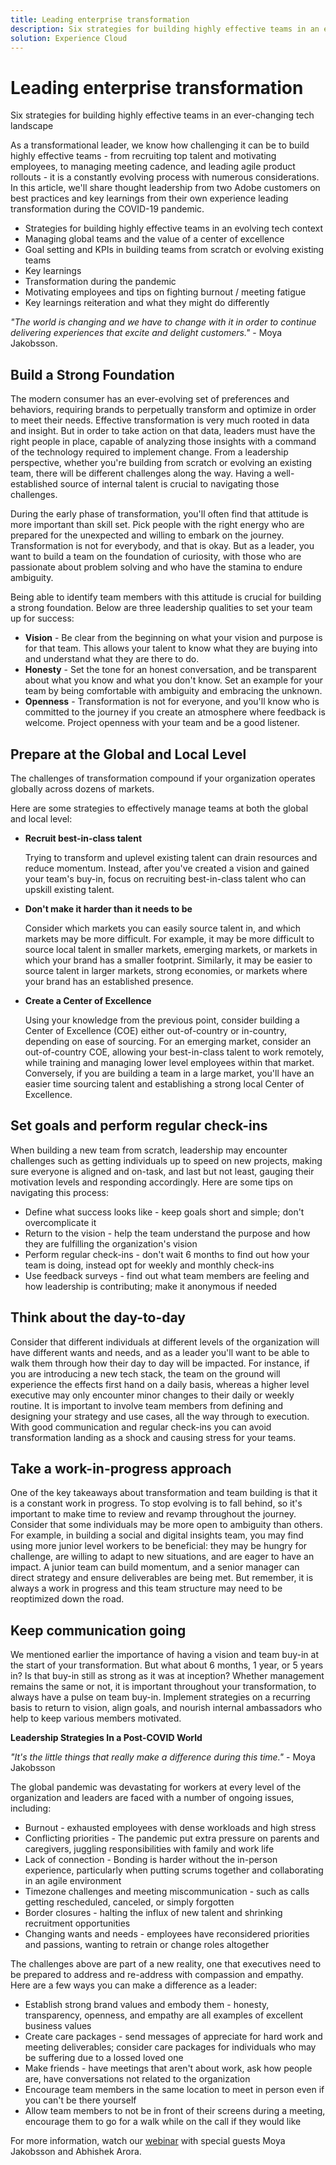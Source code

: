 ```yaml
---
title: Leading enterprise transformation
description: Six strategies for building highly effective teams in an ever-changing tech landscape 
solution: Experience Cloud
---
```

# Leading enterprise transformation

Six strategies for building highly effective teams in an ever-changing tech landscape

As a transformational leader, we know how challenging it can be to build highly effective teams - from recruiting top talent and motivating employees, to managing meeting cadence, and leading agile product rollouts - it is a constantly evolving process with numerous considerations. In this article, we'll share thought leadership from two Adobe customers on best practices and key learnings from their own experience leading transformation during the COVID-19 pandemic.

* Strategies for building highly effective teams in an evolving tech context
* Managing global teams and the value of a center of excellence
* Goal setting and KPIs in building teams from scratch or evolving existing teams
* Key learnings
* Transformation during the pandemic
* Motivating employees and tips on fighting burnout / meeting fatigue
* Key learnings reiteration and what they might do differently

_"The world is changing and we have to change with it in order to continue delivering experiences that excite and delight customers."_ - Moya Jakobsson.

## Build a Strong Foundation

The modern consumer has an ever-evolving set of preferences and behaviors, requiring brands to perpetually transform and optimize in order to meet their needs. Effective transformation is very much rooted in data and insight. But in order to take action on that data, leaders must have the right people in place, capable of analyzing those insights with a command of the technology required to implement change. From a leadership perspective, whether you're building from scratch or evolving an existing team, there will be different challenges along the way. Having a well-established source of internal talent is crucial to navigating those challenges.

During the early phase of transformation, you'll often find that attitude is more important than skill set. Pick people with the right energy who are prepared for the unexpected and willing to embark on the journey. Transformation is not for everybody, and that is okay. But as a leader, you want to build a team on the foundation of curiosity, with those who are passionate about problem solving and who have the stamina to endure ambiguity.

Being able to identify team members with this attitude is crucial for building a strong foundation. Below are three leadership qualities to set your team up for success:

* **Vision** - Be clear from the beginning on what your vision and purpose is for that team. This allows your talent to know what they are buying into and understand what they are there to do.
* **Honesty** - Set the tone for an honest conversation, and be transparent about what you know and what you don't know. Set an example for your team by being comfortable with ambiguity and embracing the unknown.
* **Openness** - Transformation is not for everyone, and you'll know who is committed to the journey if you create an atmosphere where feedback is welcome. Project openness with your team and be a good listener.

## Prepare at the Global and Local Level

The challenges of transformation compound if your organization operates globally across dozens of markets.

Here are some strategies to effectively manage teams at both the global and local level:

* **Recruit best-in-class talent**

    Trying to transform and uplevel existing talent can drain resources and reduce momentum. Instead, after you've created a vision and gained your team's buy-in, focus on recruiting best-in-class talent who can upskill existing talent.

* **Don't make it harder than it needs to be**

    Consider which markets you can easily source talent in, and which markets may be more difficult. For example, it may be more difficult to source local talent in smaller markets, emerging markets, or markets in which your brand has a smaller footprint. Similarly, it may be easier to source talent in larger markets, strong economies, or markets where your brand has an established presence.

* **Create a Center of Excellence**

    Using your knowledge from the previous point, consider building a Center of Excellence (COE) either out-of-country or in-country, depending on ease of sourcing. For an emerging market, consider an out-of-country COE, allowing your best-in-class talent to work remotely, while training and managing lower level employees within that market. Conversely, if you are building a team in a large market, you'll have an easier time sourcing talent and establishing a strong local Center of Excellence.

## Set goals and perform regular check-ins

When building a new team from scratch, leadership may encounter challenges such as getting individuals up to speed on new projects, making sure everyone is aligned and on-task, and last but not least, gauging their motivation levels and responding accordingly. Here are some tips on navigating this process:

* Define what success looks like - keep goals short and simple; don't overcomplicate it
* Return to the vision - help the team understand the purpose and how they are fulfilling the organization's vision
* Perform regular check-ins - don't wait 6 months to find out how your team is doing, instead opt for weekly and monthly check-ins
* Use feedback surveys - find out what team members are feeling and how leadership is contributing; make it anonymous if needed

## Think about the day-to-day

Consider that different individuals at different levels of the organization will have different wants and needs, and as a leader you'll want to be able to walk them through how their day to day will be impacted. For instance, if you are introducing a new tech stack, the team on the ground will experience the effects first hand on a daily basis, whereas a higher level executive may only encounter minor changes to their daily or weekly routine. It is important to involve team members from defining and designing your strategy and use cases, all the way through to execution. With good communication and regular check-ins you can avoid transformation landing as a shock and causing stress for your teams.

## Take a work-in-progress approach

One of the key takeaways about transformation and team building is that it is a constant work in progress. To stop evolving is to fall behind, so it's important to make time to review and revamp throughout the journey. Consider that some individuals may be more open to ambiguity than others. For example, in building a social and digital insights team, you may find using more junior level workers to be beneficial: they may be hungry for challenge, are willing to adapt to new situations, and are eager to have an impact. A junior team can build momentum, and a senior manager can direct strategy and ensure deliverables are being met. But remember, it is always a work in progress and this team structure may need to be reoptimized down the road.

## Keep communication going

We mentioned earlier the importance of having a vision and team buy-in at the start of your transformation. But what about 6 months, 1 year, or 5 years in? Is that buy-in still as strong as it was at inception? Whether management remains the same or not, it is important throughout your transformation, to always have a pulse on team buy-in. Implement strategies on a recurring basis to return to vision, align goals, and nourish internal ambassadors who help to keep various members motivated.

**Leadership Strategies In a Post-COVID World**

_"It's the little things that really make a difference during this time."_ - Moya Jakobsson

The global pandemic was devastating for workers at every level of the organization and leaders are faced with a number of ongoing issues, including:

* Burnout - exhausted employees with dense workloads and high stress
* Conflicting priorities - The pandemic put extra pressure on parents and caregivers, juggling responsibilities with family and work life
* Lack of connection - Bonding is harder without the in-person experience, particularly when putting scrums together and collaborating in an agile environment
* Timezone challenges and meeting miscommunication - such as calls getting rescheduled, canceled, or simply forgotten
* Border closures - halting the influx of new talent and shrinking recruitment opportunities
* Changing wants and needs - employees have reconsidered priorities and passions, wanting to retrain or change roles altogether

The challenges above are part of a new reality, one that executives need to be prepared to address and re-address with compassion and empathy. Here are a few ways you can make a difference as a leader:

* Establish strong brand values and embody them - honesty, transparency, openness, and empathy are all examples of excellent business values
* Create care packages - send messages of appreciate for hard work and meeting deliverables; consider care packages for individuals who may be suffering due to a lossed loved one
* Make friends - have meetings that aren't about work, ask how people are, have conversations not related to the organization
* Encourage team members in the same location to meet in person even if you can't be there yourself
* Allow team members to not be in front of their screens during a meeting, encourage them to go for a walk while on the call if they would like

For more information, watch our [webinar](https://primetime.bluejeans.com/a2m/events/playback/f4e3cd89-94e1-42f0-b4bc-4dcd1cf1571b) with special guests Moya Jakobsson and Abhishek Arora.